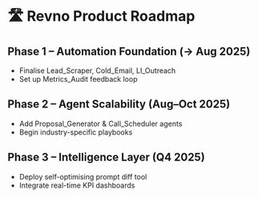 # 🛣️ Revno Product Roadmap

## Phase 1 – Automation Foundation (→ Aug 2025)
- Finalise Lead_Scraper, Cold_Email, LI_Outreach
- Set up Metrics_Audit feedback loop

## Phase 2 – Agent Scalability (Aug–Oct 2025)
- Add Proposal_Generator & Call_Scheduler agents
- Begin industry-specific playbooks

## Phase 3 – Intelligence Layer (Q4 2025)
- Deploy self-optimising prompt diff tool
- Integrate real-time KPI dashboards 